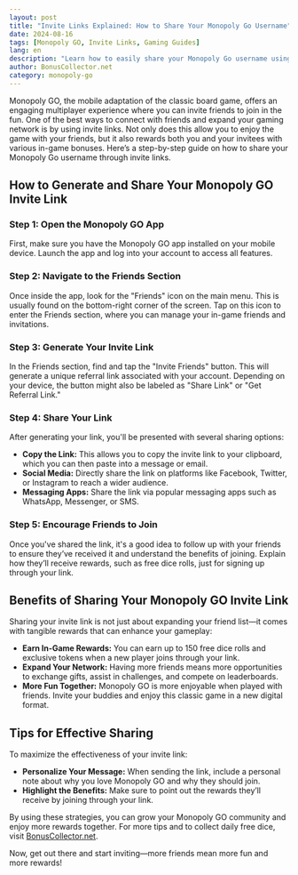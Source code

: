 ```yaml
---
layout: post
title: "Invite Links Explained: How to Share Your Monopoly Go Username"
date: 2024-08-16
tags: [Monopoly GO, Invite Links, Gaming Guides]
lang: en
description: "Learn how to easily share your Monopoly Go username using invite links. Expand your network, earn rewards, and enjoy more fun with friends."
author: BonusCollector.net
category: monopoly-go
---
```


Monopoly GO, the mobile adaptation of the classic board game, offers an engaging multiplayer experience where you can invite friends to join in the fun. One of the best ways to connect with friends and expand your gaming network is by using invite links. Not only does this allow you to enjoy the game with your friends, but it also rewards both you and your invitees with various in-game bonuses. Here’s a step-by-step guide on how to share your Monopoly Go username through invite links.

## How to Generate and Share Your Monopoly GO Invite Link

### Step 1: Open the Monopoly GO App
First, make sure you have the Monopoly GO app installed on your mobile device. Launch the app and log into your account to access all features.

### Step 2: Navigate to the Friends Section
Once inside the app, look for the "Friends" icon on the main menu. This is usually found on the bottom-right corner of the screen. Tap on this icon to enter the Friends section, where you can manage your in-game friends and invitations.

### Step 3: Generate Your Invite Link
In the Friends section, find and tap the "Invite Friends" button. This will generate a unique referral link associated with your account. Depending on your device, the button might also be labeled as "Share Link" or "Get Referral Link."

### Step 4: Share Your Link
After generating your link, you'll be presented with several sharing options:
- **Copy the Link:** This allows you to copy the invite link to your clipboard, which you can then paste into a message or email.
- **Social Media:** Directly share the link on platforms like Facebook, Twitter, or Instagram to reach a wider audience.
- **Messaging Apps:** Share the link via popular messaging apps such as WhatsApp, Messenger, or SMS.

### Step 5: Encourage Friends to Join
Once you've shared the link, it's a good idea to follow up with your friends to ensure they’ve received it and understand the benefits of joining. Explain how they’ll receive rewards, such as free dice rolls, just for signing up through your link.

## Benefits of Sharing Your Monopoly GO Invite Link

Sharing your invite link is not just about expanding your friend list—it comes with tangible rewards that can enhance your gameplay:
- **Earn In-Game Rewards:** You can earn up to 150 free dice rolls and exclusive tokens when a new player joins through your link.
- **Expand Your Network:** Having more friends means more opportunities to exchange gifts, assist in challenges, and compete on leaderboards.
- **More Fun Together:** Monopoly GO is more enjoyable when played with friends. Invite your buddies and enjoy this classic game in a new digital format.

## Tips for Effective Sharing
To maximize the effectiveness of your invite link:
- **Personalize Your Message:** When sending the link, include a personal note about why you love Monopoly GO and why they should join.
- **Highlight the Benefits:** Make sure to point out the rewards they’ll receive by joining through your link.

By using these strategies, you can grow your Monopoly GO community and enjoy more rewards together. For more tips and to collect daily free dice, visit [BonusCollector.net](https://bonuscollector.net/monopoly-go-free-dice/).

Now, get out there and start inviting—more friends mean more fun and more rewards!